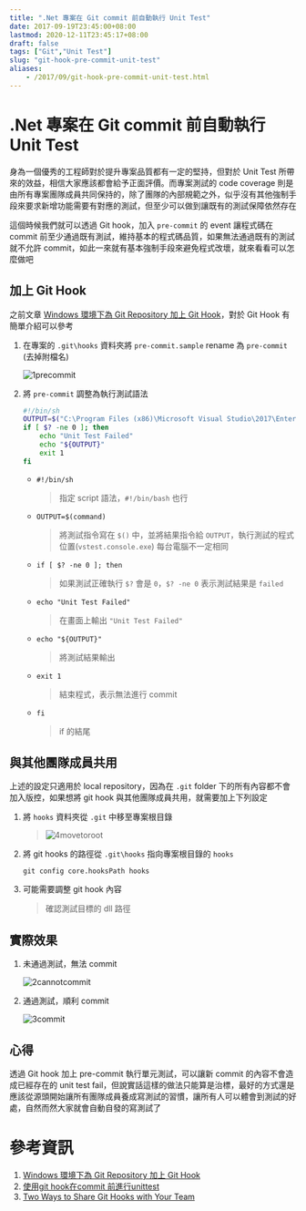 ```yaml
---
title: ".Net 專案在 Git commit 前自動執行 Unit Test"
date: 2017-09-19T23:45:00+08:00
lastmod: 2020-12-11T23:45:17+08:00
draft: false
tags: ["Git","Unit Test"]
slug: "git-hook-pre-commit-unit-test"
aliases:
    - /2017/09/git-hook-pre-commit-unit-test.html
---
```

# .Net 專案在 Git commit 前自動執行 Unit Test
身為一個優秀的工程師對於提升專案品質都有一定的堅持，但對於 Unit Test 所帶來的效益，相信大家應該都會給予正面評價。而專案測試的 code coverage 則是由所有專案團隊成員共同保持的，除了團隊的內部規範之外，似乎沒有其他強制手段來要求新增功能需要有對應的測試，但至少可以做到讓既有的測試保障依然存在

這個時候我們就可以透過 Git hook，加入 `pre-commit` 的 event 讓程式碼在 commit 前至少通過既有測試，維持基本的程式碼品質，如果無法通過既有的測試就不允許 commit，如此一來就有基本強制手段來避免程式改壞，就來看看可以怎麼做吧

## 加上 Git Hook

之前文章 [Windows 環境下為 Git Repository 加上 Git Hook](/2017/05/git-hook-windows.html)，對於 Git Hook 有簡單介紹可以參考

1.  在專案的 `.git\hooks` 資料夾將 `pre-commit.sample` rename 為 `pre-commit` (去掉附檔名)

    ![1precommit](https://user-images.githubusercontent.com/3851540/30600991-66f0f7d2-9d93-11e7-8321-35bc6e9f86ed.png)

2.  將 `pre-commit` 調整為執行測試語法

    ```bash
    #!/bin/sh
    OUTPUT=$("C:\Program Files (x86)\Microsoft Visual Studio\2017\Enterprise\Common7\IDE\CommonExtensions\Microsoft\TestWindow\vstest.console.exe" "..\ShoppingCart\ShoppingCart\bin\Debug\ShoppingCart.dll")
    if [ $? -ne 0 ]; then
        echo "Unit Test Failed"
        echo "${OUTPUT}"
        exit 1
    fi
    ```

    *   `#!/bin/sh`

        > 指定 script 語法，`#!/bin/bash` 也行

    *   `OUTPUT=$(command)`

        > 將測試指令寫在 `$()` 中，並將結果指令給 `OUTPUT`，執行測試的程式位置(`vstest.console.exe`) 每台電腦不一定相同

    *   `if [ $? -ne 0 ]; then`

        > 如果測試正確執行 `$?` 會是 `0`，`$? -ne 0` 表示測試結果是 `failed`

    *   `echo "Unit Test Failed"`

        > 在畫面上輸出 `"Unit Test Failed"`

    *   `echo "${OUTPUT}"`

        > 將測試結果輸出

    *   `exit 1`

        > 結束程式，表示無法進行 commit

    *   `fi`

        > if 的結尾

## 與其他團隊成員共用

上述的設定只適用於 local repository，因為在 `.git` folder 下的所有內容都不會加入版控，如果想將 git hook 與其他團隊成員共用，就需要加上下列設定

1.  將 `hooks` 資料夾從 `.git` 中移至專案根目錄

    > ![4movetoroot](https://user-images.githubusercontent.com/3851540/30600994-66f85536-9d93-11e7-86f6-6be872347ced.png)

2.  將 git hooks 的路徑從 `.git\hooks` 指向專案根目錄的 `hooks`

    ```
    git config core.hooksPath hooks
    ```

3.  可能需要調整 git hook 內容

    > 確認測試目標的 dll 路徑

## 實際效果

1.  未通過測試，無法 commit

    ![2cannotcommit](https://user-images.githubusercontent.com/3851540/30600993-66f8034c-9d93-11e7-8c02-42d096acc967.png)

2.  通過測試，順利 commit

    ![3commit](https://user-images.githubusercontent.com/3851540/30600992-66f212b6-9d93-11e7-91a0-465e5f3d90b8.png)

## 心得

透過 Git hook 加上 pre-commit 執行單元測試，可以讓新 commit 的內容不會造成已經存在的 unit test fail，但說實話這樣的做法只能算是治標，最好的方式還是應該從源頭開始讓所有團隊成員養成寫測試的習慣，讓所有人可以體會到測試的好處，自然而然大家就會自動自發的寫測試了

# 參考資訊

1.  [Windows 環境下為 Git Repository 加上 Git Hook](/2017/05/git-hook-windows.html)
2.  [使用git hook在commit 前進行unittest](http://yodalee.blogspot.tw/2016/12/git-hook-unittest.html)
3.  [Two Ways to Share Git Hooks with Your Team](https://www.viget.com/articles/two-ways-to-share-git-hooks-with-your-team)
